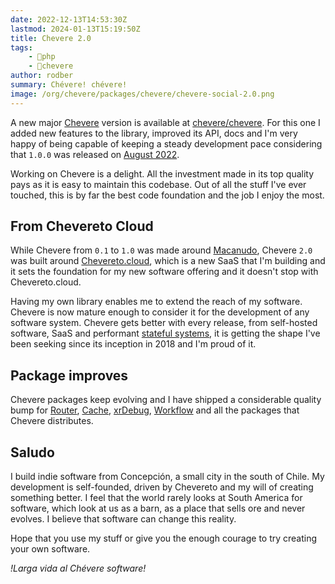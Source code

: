 ```yaml
---
date: 2022-12-13T14:53:30Z
lastmod: 2024-01-13T15:19:50Z
title: Chevere 2.0
tags:
    - 🐘php
    - 🥑chevere
author: rodber
summary: Chévere! chévere!
image: /org/chevere/packages/chevere/chevere-social-2.0.png
---
```


A new major [Chevere](https://chevere.org) version is available at [chevere/chevere](https://github.com/chevere/chevere). For this one I added new features to the library, improved its API, docs and I'm very happy of being capable of keeping a steady development pace considering that `1.0.0` was released on [August 2022](https://github.com/chevere/chevere/releases/tag/1.0.0).

Working on Chevere is a delight. All the investment made in its top quality pays as it is easy to maintain this codebase. Out of all the stuff I've ever touched, this is by far the best code foundation and the job I enjoy the most.

## From Chevereto Cloud

While Chevere from `0.1` to `1.0` was made around [Macanudo](https://v4-docs.chevereto.com/introduction/changelog/4.0.html), Chevere `2.0` was built around [Chevereto.cloud](https:/chevereto.cloud/), which is a new SaaS that I'm building and it sets the foundation for my new software offering and it doesn't stop with Chevereto.cloud.

Having my own library enables me to extend the reach of my software. Chevere is now mature enough to consider it for the development of any software system. Chevere gets better with every release, from self-hosted software, SaaS and performant [stateful systems](https://www.redhat.com/en/topics/cloud-native-apps/stateful-vs-stateless), it is getting the shape I've been seeking since its inception in 2018 and I'm proud of it.

## Package improves

Chevere packages keep evolving and I have shipped a considerable quality bump for [Router](https://chevere.org/packages/router), [Cache](https://chevere.org/packages/cache), [xrDebug](https://chevere.org/packages/xrdebug), [Workflow](https://chevere.org/packages/workflow) and all the packages that Chevere distributes.

## Saludo

I build indie software from Concepción, a small city in the south of Chile. My development is self-founded, driven by Chevereto and my will of creating something better. I feel that the world rarely looks at South America for software, which look at us as a barn, as a place that sells ore and never evolves. I believe that software can change this reality.

Hope that you use my stuff or give you the enough courage to try creating your own software.

*!Larga vida al Chévere software!*
